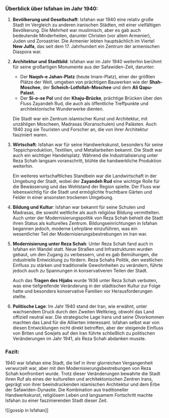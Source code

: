 ### Überblick über Isfahan im Jahr 1940:

1. **Bevölkerung und Gesellschaft**: Isfahan war 1940 eine relativ große Stadt im Vergleich zu anderen iranischen Städten, mit einer vielfältigen Bevölkerung. Die Mehrheit war muslimisch, aber es gab auch bedeutende Minderheiten, darunter Christen (vor allem Armenier), Juden und Zoroastrier. Die Armenier lebten hauptsächlich im Viertel **New Julfa**, das seit dem 17. Jahrhundert ein Zentrum der armenischen Diaspora war.

2. **Architektur und Stadtbild**: Isfahan war im Jahr 1940 weiterhin berühmt für seine großartigen Monumente aus der Safawiden-Zeit, darunter:

    - Der **Naqsh-e Jahan-Platz** (heute Imam-Platz), einer der größten Plätze der Welt, umgeben von prächtigen Bauwerken wie der **Shah-Moschee**, der **Scheich-Lotfollah-Moschee** und dem **Ali Qapu-Palast**.
    - Der **Si-o-se Pol** und der **Khaju-Brücke**, prächtige Brücken über den Fluss Zayandeh Rud, die auch als öffentliche Treffpunkte und architektonische Wunderwerke dienten.

    Die Stadt war ein Zentrum islamischer Kunst und Architektur, mit unzähligen Moscheen, Madrasas (Koranschulen) und Palästen. Auch 1940 zog sie Touristen und Forscher an, die von ihrer Architektur fasziniert waren.

3. **Wirtschaft**: Isfahan war für seine Handwerkskunst, besonders für seine Teppichproduktion, Textilien, und Metallarbeiten bekannt. Die Stadt war auch ein wichtiger Handelsplatz. Während die Industrialisierung unter Reza Schah langsam voranschritt, blühte die handwerkliche Produktion weiterhin.

    Ein weiteres wirtschaftliches Standbein war die Landwirtschaft in der Umgebung der Stadt, wobei der **Zayandeh Rud** eine wichtige Rolle für die Bewässerung und das Wohlstand der Region spielte. Der Fluss war lebenswichtig für die Stadt und ermöglichte fruchtbare Gärten und Felder in einer ansonsten trockenen Umgebung.

4. **Bildung und Kultur**: Isfahan war bekannt für seine Schulen und Madrasas, die sowohl weltliche als auch religiöse Bildung vermittelten. Auch unter der Modernisierungspolitik von Reza Schah behielt die Stadt ihren Status als kulturelles Zentrum. Bildungseinrichtungen in Isfahan begannen jedoch, moderne Lehrpläne einzuführen, was ein wesentlicher Teil der Modernisierungsbestrebungen im Iran war.

5. **Modernisierung unter Reza Schah**: Unter Reza Schah fand auch in Isfahan ein Wandel statt. Neue Straßen und Infrastrukturen wurden gebaut, um den Zugang zu verbessern, und es gab Bemühungen, die industrielle Entwicklung zu fördern. Reza Schahs Politik, den westlichen Einfluss zu stärken und traditionelle Gewohnheiten zu verändern, führte jedoch auch zu Spannungen in konservativeren Teilen der Stadt.

    Auch das **Tragen des Hijabs** wurde 1936 unter Reza Schah verboten, was eine tiefgreifende Veränderung in der städtischen Kultur zur Folge hatte und besonders konservative Familien vor Herausforderungen stellte.

6. **Politische Lage**: Im Jahr 1940 stand der Iran, wie erwähnt, unter wachsendem Druck durch den Zweiten Weltkrieg, obwohl das Land offiziell neutral war. Die strategische Lage Irans und seine Ölvorkommen machten das Land für die Alliierten interessant. Isfahan selbst war von diesen Entwicklungen nicht direkt betroffen, aber der steigende Einfluss von Briten und Sowjets auf den Iran führte schließlich zu politischen Veränderungen im Jahr 1941, als Reza Schah abdanken musste.


### Fazit:

1940 war Isfahan eine Stadt, die tief in ihrer glorreichen Vergangenheit verwurzelt war, aber mit den Modernisierungsbestrebungen von Reza Schah konfrontiert wurde. Trotz dieser Veränderungen bewahrte die Stadt ihren Ruf als eines der kulturellen und architektonischen Zentren Irans, geprägt von ihrer beeindruckenden islamischen Architektur und dem Erbe der Safawiden-Dynastie. Die Kombination aus traditioneller Handwerkskunst, religiösem Leben und langsamem Fortschritt machte Isfahan zu einer faszinierenden Stadt dieser Zeit.



![[gossip in Isfahan]]